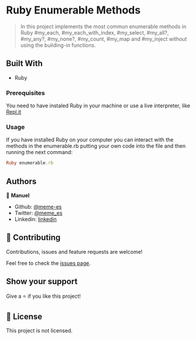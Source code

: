 # Ruby Enumerable Methods

> In this project implements the most commun enumerable methods in Ruby #my_each, #my_each_with_index, #my_select, #my_all?, #my_any?, #my_none?, #my_count, #my_map and #my_inject without using the building-in functions.

## Built With

- Ruby

### Prerequisites

You need to have instaled Ruby in your machine or use a live interpreter, like [Repl.it](https://repl.it/)

### Usage

If you have installed Ruby on your computer you can interact with the methods in the enumerable.rb putting your own code into the file and then running the next command:

```Ruby
Ruby enumerable.rb
```

## Authors

👤 **Manuel**

- Github: [@meme-es](https://github.com/meme-es)
- Twitter: [@meme_es](https://twitter.com/meme_es)
- Linkedin: [linkedin](https://www.linkedin.com/in/manuel-elias-b289a638/)

## 🤝 Contributing

Contributions, issues and feature requests are welcome!

Feel free to check the [issues page](https://github.com/meme-es/enumerable/issues).

## Show your support

Give a ⭐️ if you like this project!

## 📝 License

This project is not licensed.
